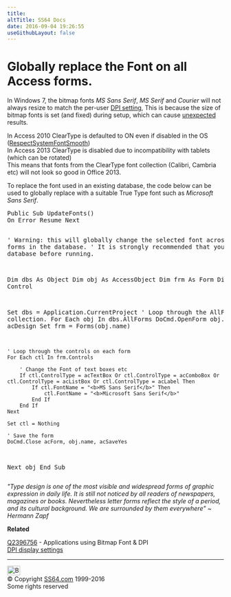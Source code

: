 ```yaml
---
title:
altTitle: SS64 Docs
date: 2016-09-04 19:26:55
useGithubLayout: false
---
```

<!-- #BeginLibraryItem "/Library/head_access_syntax.lbi" --><!-- #EndLibraryItem --><h1>Globally replace the Font on all Access  forms.
</h1>
<p>In Windows 7,  the  bitmap fonts <i>MS Sans Serif</i>, <i>MS Serif</i> and <i>Courier</i> will not always resize to match the  per-user <a href="../nt/syntax-dpi.html">DPI setting</a>, This is because the size of bitmap fonts is set (and fixed) during setup, which can cause <a href="http://blogs.msdn.com/b/developingfordynamicsgp/archive/2009/11/25/windows-7-bitmap-fonts-and-microsoft-dynamics-gp.aspx">unexpected</a> results.</p>
<p>In Access 2010 ClearType is defaulted to ON even if disabled in the OS (<a href="http://superuser.com/questions/405066/what-are-all-the-places-where-cleartype-can-be-disabled"><span class="code">RespectSystemFontSmooth</span></a>)<br>
In Access 2013 
ClearType is disabled due to incompatibility with tablets (which can be rotated) <br>
 This means that fonts from the ClearType font collection (Calibri, Cambria etc) will not look so good in Office 2013.</p>
<p> To replace the  font used in an existing database, the code below can be used to globally replace with a suitable True Type font such as <i>Microsoft Sans Serif</i>.</p>
<pre>Public Sub UpdateFonts()
On Error Resume Next

' Warning: this will globally change the selected font across all forms in the database.
' It is strongly recommended that you backup the database before running.

Dim dbs As Object
Dim obj As AccessObject
Dim frm As Form
Dim ctl As Control

Set dbs = Application.CurrentProject
' Loop through the AllForms collection.
For Each obj In dbs.AllForms
    DoCmd.OpenForm obj.name, acDesign
    Set frm = Forms(obj.name)
	
    ' Loop through the controls on each form
    For Each ctl In frm.Controls

        ' Change the Font of text boxes etc
        If ctl.ControlType = acTextBox Or ctl.ControlType = acComboBox Or ctl.ControlType = acListBox Or ctl.ControlType = acLabel Then
            If ctl.FontName = "<b>MS Sans Serif</b>" Then
                ctl.FontName = "<b>Microsoft Sans Serif</b>"
            End If
        End If
    Next
    
    Set ctl = Nothing

    ' Save the form
    DoCmd.Close acForm, obj.name, acSaveYes

Next obj
End Sub</pre>
<p class="quote"><i>"Type design is one of the most visible and widespread forms of graphic expression in daily life. It is still not noticed by all readers of newspapers, magazines or books. Nevertheless letter forms reflect the style of a period, and its cultural background. We are surrounded by them everywhere" ~ Hermann Zapf</i></p>
<p><b>Related</b></p>
<p><a href="http://support.microsoft.com/kb/2396756">Q2396756</a> - Applications using Bitmap Font &amp; DPI<br>
<a href="../nt/syntax-dpi.html">DPI display settings </a></p><!-- #BeginLibraryItem "/Library/foot_access.lbi" --><p>
<!-- access -->

<hr>
<div id="bl" class="footer"><a href="syntax-fonts.html#"><img src="../images/top.png" width="30" height="22" alt="Back to the Top"></a></div>
<div id="br" class="footer, tagline">© Copyright <a href="../index.html">SS64.com</a> 1999-2016<br>
Some rights reserved</div><!-- #EndLibraryItem -->

